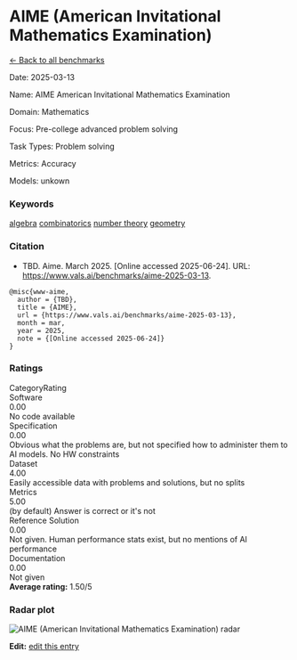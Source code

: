 # AIME (American Invitational Mathematics Examination)

<p><a class="md-button back-link" href="../">← Back to all benchmarks</a></p>
<div class="info-block meta-block">
  <p class="meta-row"><span class="meta-label">Date</span><span class="meta-sep">:</span> <span class="meta-value">2025-03-13</span></p>
  <p class="meta-row"><span class="meta-label">Name</span><span class="meta-sep">:</span> <span class="meta-value">AIME  American Invitational Mathematics Examination</span></p>
  <p class="meta-row"><span class="meta-label">Domain</span><span class="meta-sep">:</span> <span class="meta-value">Mathematics</span></p>
  <p class="meta-row"><span class="meta-label">Focus</span><span class="meta-sep">:</span> <span class="meta-value">Pre-college advanced problem solving</span></p>
  <p class="meta-row"><span class="meta-label">Task Types</span><span class="meta-sep">:</span> <span class="meta-value">Problem solving</span></p>
  <p class="meta-row"><span class="meta-label">Metrics</span><span class="meta-sep">:</span> <span class="meta-value">Accuracy</span></p>
  <p class="meta-row"><span class="meta-label">Models</span><span class="meta-sep">:</span> <span class="meta-value">unkown</span></p>
</div>
<h3>Keywords</h3>

<div class="chips"><a class="chip chip-link" href="../#kw=algebra">algebra</a> <a class="chip chip-link" href="../#kw=combinatorics">combinatorics</a> <a class="chip chip-link" href="../#kw=number%20theory">number theory</a> <a class="chip chip-link" href="../#kw=geometry">geometry</a> </div>
<h3>Citation</h3>

- TBD. Aime. March 2025. [Online accessed 2025-06-24]. URL: https://www.vals.ai/benchmarks/aime-2025-03-13.

<pre><code class="language-bibtex">@misc{www-aime,
  author = {TBD},
  title = {AIME},
  url = {https://www.vals.ai/benchmarks/aime-2025-03-13},
  month = mar,
  year = 2025,
  note = {[Online accessed 2025-06-24]}
}</code></pre>
<h3>Ratings</h3>
<div class="ratings-grid">
  <div class="ratings-head ratings-cell"><span>Category</span><span>Rating</span></div>
  <div class="rating-item">  <div class="rating-cat">Software</div>  <div class="rating-badge">0.00</div>  <div class="rating-bar"><span style="width:0%"></span></div>  <div class="rating-reason">No code available
</div></div><div class="rating-item">  <div class="rating-cat">Specification</div>  <div class="rating-badge">0.00</div>  <div class="rating-bar"><span style="width:0%"></span></div>  <div class="rating-reason">Obvious what the problems are, but not specified how to administer them to AI models. No HW constraints
</div></div><div class="rating-item">  <div class="rating-cat">Dataset</div>  <div class="rating-badge">4.00</div>  <div class="rating-bar"><span style="width:80%"></span></div>  <div class="rating-reason">Easily accessible data with problems and solutions, but no splits
</div></div><div class="rating-item">  <div class="rating-cat">Metrics</div>  <div class="rating-badge">5.00</div>  <div class="rating-bar"><span style="width:100%"></span></div>  <div class="rating-reason">(by default) Answer is correct or it&#x27;s not
</div></div><div class="rating-item">  <div class="rating-cat">Reference Solution</div>  <div class="rating-badge">0.00</div>  <div class="rating-bar"><span style="width:0%"></span></div>  <div class="rating-reason">Not given. Human performance stats exist, but no mentions of AI performance
</div></div><div class="rating-item">  <div class="rating-cat">Documentation</div>  <div class="rating-badge">0.00</div>  <div class="rating-bar"><span style="width:0%"></span></div>  <div class="rating-reason">Not given
</div></div>
</div>
<div class="avg-rating">  <strong>Average rating:</strong> <span class="badge badge--bad badge--sm">1.50/5</span></div><h3>Radar plot</h3>

<div class="radar-wrap"><img class="radar-img" alt="AIME (American Invitational Mathematics Examination) radar" src="../../../tex/images/aime_american_invitational_mathematics_examination_radar.png" /></div>

<p><strong>Edit:</strong> <a href="https://github.com/mlcommons-science/benchmark/tree/main/source">edit this entry</a></p>
